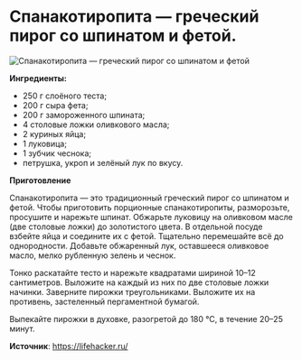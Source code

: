 # Спанакотиропита — греческий пирог со шпинатом и фетой.

![Спанакотиропита — греческий пирог со шпинатом и фетой](/images/Kulinar/Vipechka/spanakotiropita.jpg 'Спанакотиропита — греческий пирог со шпинатом и фетой')

**Ингредиенты:**

- 250 г слоёного теста;
- 200 г сыра фета;
- 200 г замороженного шпината;
- 4 столовые ложки оливкового масла;
- 2 куриных яйца;
- 1 луковица;
- 1 зубчик чеснока;
- петрушка, укроп и зелёный лук по вкусу.

**Приготовление**

Спанакотиропита — это традиционный греческий пирог со шпинатом и фетой. Чтобы приготовить порционные спанакотиропиты, разморозьте, просушите и нарежьте шпинат. Обжарьте луковицу на оливковом масле (две столовые ложки) до золотистого цвета. В отдельной посуде взбейте яйца и соедините их с фетой. Тщательно перемешайте всё до однородности. Добавьте обжаренный лук, оставшееся оливковое масло, мелко рубленную зелень и чеснок.

Тонко раскатайте тесто и нарежьте квадратами шириной 10–12 сантиметров. Выложите на каждый из них по две столовые ложки начинки. Заверните пирожки треугольниками. Выложите их на противень, застеленный пергаментной бумагой.

Выпекайте пирожки в духовке, разогретой до 180 °С, в течение 20–25 минут.

**Источник**: https://lifehacker.ru/

